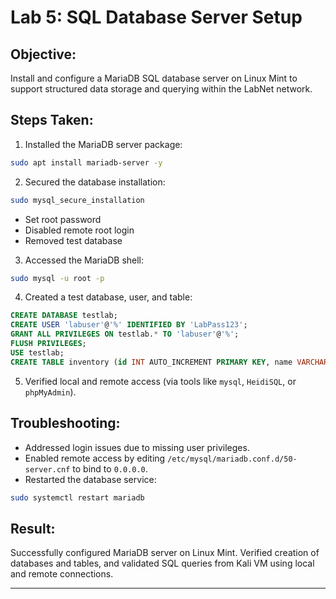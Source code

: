 # Lab 5: SQL Database Server Setup

## Objective:

Install and configure a MariaDB SQL database server on Linux Mint to support structured data storage and querying within the LabNet network.

## Steps Taken:

1. Installed the MariaDB server package:

```bash
sudo apt install mariadb-server -y
```

2. Secured the database installation:

```bash
sudo mysql_secure_installation
```

* Set root password
* Disabled remote root login
* Removed test database

3. Accessed the MariaDB shell:

```bash
sudo mysql -u root -p
```

4. Created a test database, user, and table:

```sql
CREATE DATABASE testlab;
CREATE USER 'labuser'@'%' IDENTIFIED BY 'LabPass123';
GRANT ALL PRIVILEGES ON testlab.* TO 'labuser'@'%';
FLUSH PRIVILEGES;
USE testlab;
CREATE TABLE inventory (id INT AUTO_INCREMENT PRIMARY KEY, name VARCHAR(100), quantity INT);
```

5. Verified local and remote access (via tools like `mysql`, `HeidiSQL`, or `phpMyAdmin`).

## Troubleshooting:

* Addressed login issues due to missing user privileges.
* Enabled remote access by editing `/etc/mysql/mariadb.conf.d/50-server.cnf` to bind to `0.0.0.0`.
* Restarted the database service:

```bash
sudo systemctl restart mariadb
```

## Result:

Successfully configured MariaDB server on Linux Mint. Verified creation of databases and tables, and validated SQL queries from Kali VM using local and remote connections.

---
